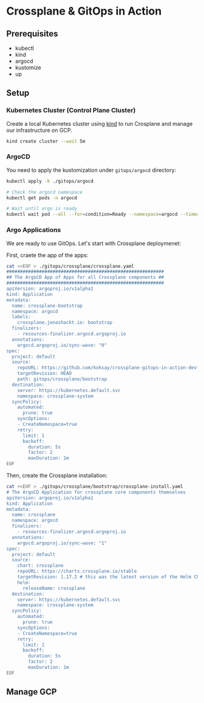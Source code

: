 # Crossplane & GitOps in Action

## Prerequisites
* kubectl
* kind
* argocd
* kustomize
* up

## Setup

### Kubernetes Cluster (Control Plane Cluster)

Create a local Kubernetes cluster using [kind](https://kind.sigs.k8s.io/) to run Crosplane and manage our infrastructure on GCP.

```bash
kind create cluster --wait 5m
```

### ArgoCD

You need to apply the kustomization under `gitops/argocd` directory:

```bash
kubectl apply -k ./gitops/argocd

# Check the argocd namespace
kubectl get pods -n argocd

# Wait until argo is ready
kubectl wait pod --all --for=condition=Ready --namespace=argocd --timeout=600s
```

### Argo Applications

We are ready to use GitOps. Let's start with Crossplane deploymenet:

First, craete the app of the apps:

```bash
cat <<EOF > ./gitops/crossplane/crossplane.yaml
##########################################################
## The ArgoCD App of Apps for all Crossplane components ##
##########################################################
apiVersion: argoproj.io/v1alpha1
kind: Application
metadata:
  name: crossplane-bootstrap
  namespace: argocd
  labels:
    crossplane.jonashackt.io: bootstrap
  finalizers:
    - resources-finalizer.argocd.argoproj.io
  annotations:
    argocd.argoproj.io/sync-wave: "0"
spec:
  project: default
  source:
    repoURL: https://github.com/koksay/crossplane-gitops-in-action-devfest-2024.git
    targetRevision: HEAD
    path: gitops/crossplane/bootstrap
  destination:
    server: https://kubernetes.default.svc
    namespace: crossplane-system
  syncPolicy:
    automated:
      prune: true    
    syncOptions:
    - CreateNamespace=true
    retry:
      limit: 1
      backoff:
        duration: 5s 
        factor: 2 
        maxDuration: 1m
EOF
```

Then, create the Crossplane installation:

```bash
cat <<EOF > ./gitops/crossplane/bootstrap/crossplane-install.yaml
# The ArgoCD Application for crossplane core components themselves
apiVersion: argoproj.io/v1alpha1
kind: Application
metadata:
  name: crossplane
  namespace: argocd
  finalizers:
    - resources-finalizer.argocd.argoproj.io
  annotations:
    argocd.argoproj.io/sync-wave: "1"
spec:
  project: default
  source:
    chart: crossplane
    repoURL: https://charts.crossplane.io/stable
    targetRevision: 1.17.2 # this was the latest version of the Helm Chart at the we were working on this.
    helm:
      releaseName: crossplane
  destination:
    server: https://kubernetes.default.svc
    namespace: crossplane-system
  syncPolicy:
    automated:
      prune: true    
    syncOptions:
    - CreateNamespace=true
    retry:
      limit: 1
      backoff:
        duration: 5s 
        factor: 2 
        maxDuration: 1m
EOF
```



## Manage GCP